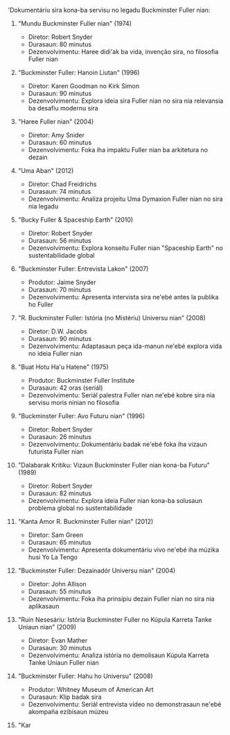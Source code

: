 'Dokumentáriu sira kona-ba servisu no legadu Buckminster Fuller nian:

1. "Mundu Buckminster Fuller nian" (1974)
   - Diretor: Robert Snyder
   - Durasaun: 80 minutus
   - Dezenvolvimentu: Haree didi'ak ba vida, invenção sira, no filosofia Fuller nian

2. "Buckminster Fuller: Hanoin Liutan" (1996)
   - Diretor: Karen Goodman no Kirk Simon
   - Durasaun: 90 minutus
   - Dezenvolvimentu: Explora ideia sira Fuller nian no sira nia relevansia ba desafiu modernu sira

3. "Haree Fuller nian" (2004)
   - Diretor: Amy Snider
   - Durasaun: 60 minutus
   - Dezenvolvimentu: Foka iha impaktu Fuller nian ba arkitetura no dezain

4. "Uma Aban" (2012)
   - Diretor: Chad Freidrichs
   - Durasaun: 74 minutus
   - Dezenvolvimentu: Analiza projeitu Uma Dymaxion Fuller nian no sira nia legadu

5. "Bucky Fuller & Spaceship Earth" (2010)
   - Diretor: Robert Snyder
   - Durasaun: 56 minutus
   - Dezenvolvimentu: Explora konseitu Fuller nian "Spaceship Earth" no sustentabilidade global

6. "Buckminster Fuller: Entrevista Lakon" (2007)
   - Produtor: Jaime Snyder
   - Durasaun: 70 minutus
   - Dezenvolvimentu: Apresenta intervista sira ne'ebé antes la publika ho Fuller

7. "R. Buckminster Fuller: Istória (no Mistériu) Universu nian" (2008)
   - Diretor: D.W. Jacobs
   - Durasaun: 90 minutus
   - Dezenvolvimentu: Adaptasaun peça ida-manun ne'ebé explora vida no ideia Fuller nian

8. "Buat Hotu Ha'u Hatene" (1975)
   - Produtor: Buckminster Fuller Institute
   - Durasaun: 42 oras (seriál)
   - Dezenvolvimentu: Seriál palestra Fuller nian ne'ebé kobre sira nia servisu moris ninian no filosofia

9. "Buckminster Fuller: Avo Futuru nian" (1996)
   - Diretor: Robert Snyder
   - Durasaun: 26 minutus
   - Dezenvolvimentu: Dokumentáriu badak ne'ebé foka iha vizaun futurista Fuller nian

10. "Dalabarak Kritiku: Vizaun Buckminster Fuller nian kona-ba Futuru" (1989)
    - Diretor: Robert Snyder
    - Durasaun: 82 minutus
    - Dezenvolvimentu: Explora ideia Fuller nian kona-ba solusaun problema global no sustentabilidade

11. "Kanta Amor R. Buckminster Fuller nian" (2012)
    - Diretor: Sam Green
    - Durasaun: 65 minutus
    - Dezenvolvimentu: Apresenta dokumentáriu vivo ne'ebé iha múzika husi Yo La Tengo

12. "Buckminster Fuller: Dezainadór Universu nian" (2004)
    - Diretor: John Allison
    - Durasaun: 55 minutus
    - Dezenvolvimentu: Foka iha prinsípiu dezain Fuller nian no sira nia aplikasaun

13. "Ruin Nesesáriu: Istória Buckminster Fuller no Kúpula Karreta Tanke Uniaun nian" (2009)
    - Diretor: Evan Mather
    - Durasaun: 30 minutus
    - Dezenvolvimentu: Analiza istória no demolisaun Kúpula Karreta Tanke Uniaun Fuller nian

14. "Buckminster Fuller: Hahu ho Universu" (2008)
    - Produtor: Whitney Museum of American Art
    - Durasaun: Klip badak sira
    - Dezenvolvimentu: Seriál entrevista vídeo no demonstrasaun ne'ebé akompaña ezibisaun múzeu

15. "Kar